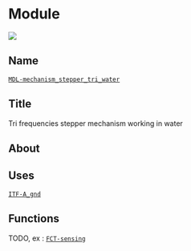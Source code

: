 # Module
![](viewme.jpg)

## Name
[`MDL-mechanism_stepper_tri_water`]()

## Title
Tri frequencies stepper mechanism working in water

## About

## Uses
[`ITF-A_gnd`](../../interfaces/ITF-A_gnd)

## Functions
TODO, ex : [`FCT-sensing`](../../functions/FCT-sensing)
